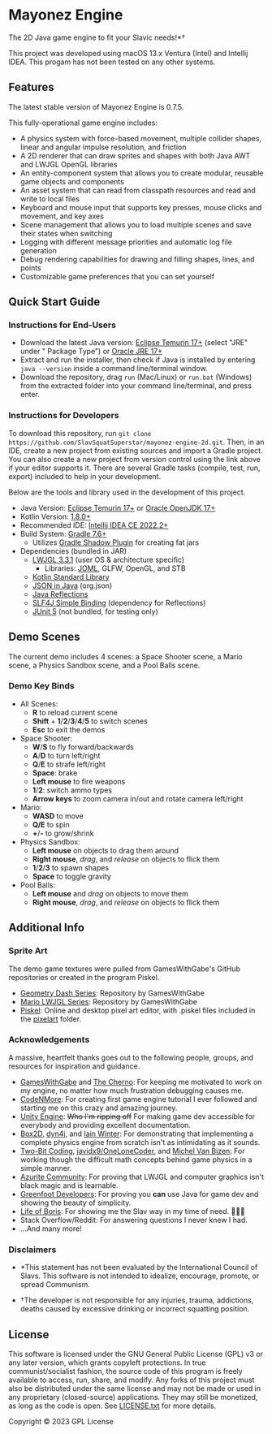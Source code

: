 # Mayonez Engine

The 2D Java game engine to fit your Slavic needs!*†

This project was developed using macOS 13.x Ventura (Intel) and Intellij IDEA. This progam has not been tested on any
other systems.

## Features

The latest stable version of Mayonez Engine is 0.7.5.

This fully-operational game engine includes:

- A physics system with force-based movement, multiple collider shapes, linear and angular impulse resolution, and
  friction
- A 2D renderer that can draw sprites and shapes with both Java AWT and LWJGL OpenGL libraries
- An entity-component system that allows you to create modular, reusable game objects and components
- An asset system that can read from classpath resources and read and write to local files
- Keyboard and mouse input that supports key presses, mouse clicks and movement, and key axes
- Scene management that allows you to load multiple scenes and save their states when switching
- Logging with different message priorities and automatic log file generation
- Debug rendering capabilities for drawing and filling shapes, lines, and points
- Customizable game preferences that you can set yourself

## Quick Start Guide

### Instructions for End-Users

- Download the latest Java version: [Eclipse Temurin 17+](https://adoptium.net/temurin/releases) (select "JRE" under "
  Package Type") or [Oracle JRE 17+](https://www.oracle.com/java/technologies/downloads/)
- Extract and run the installer, then check if Java is installed by entering `java --version` inside a command
  line/terminal window.
- Download the repository, drag `run` (Mac/Linux) or `run.bat` (Windows) from the extracted folder into your command
  line/terminal, and press enter.

### Instructions for Developers

To download this repository, run `git clone https://github.com/SlavSquatSuperstar/mayonez-engine-2d.git`.
Then, in an IDE, create a new project from existing sources and import a Gradle project.
You can also create a new project from version control using the link above if your editor supports it.
There are several Gradle tasks (compile, test, run, export) included to help in your development.

Below are the tools and library used in the development of this project.

- Java Version: [Eclipse Temurin 17+](https://adoptium.net/) or [Oracle OpenJDK 17+](https://jdk.java.net/)
- Kotlin Version: [1.8.0+](https://kotlinlang.org/docs/whatsnew18.html)
- Recommended IDE: [Intellij IDEA CE 2022.2+](https://www.jetbrains.com/idea/download/)
- Build System: [Gradle 7.6+](https://gradle.org/install/)
    - Utilizes [Gradle Shadow Plugin](https://github.com/johnrengelman/shadow) for creating fat jars
- Dependencies (bundled in JAR)
    - [LWJGL 3.3.1](https://www.lwjgl.org/customize) (user OS & architecture specific)
        - Libraries: [JOML](https://joml-ci.github.io/JOML/), GLFW, OpenGL, and STB
    - [Kotlin Standard Library](https://kotlinlang.org/docs/getting-started.html)
    - [JSON in Java](https://github.com/stleary/JSON-java) (org.json)
    - [Java Reflections](https://github.com/ronmamo/reflections)
    - [SLF4J Simple Binding](https://www.slf4j.org/) (dependency for Reflections)
    - [JUnit 5](https://junit.org/junit5/docs/current/user-guide/) (not bundled, for testing only)

## Demo Scenes

The current demo includes 4 scenes: a Space Shooter scene, a Mario scene, a Physics Sandbox scene,
and a Pool Balls scene.

### Demo Key Binds

- All Scenes:
    - **R** to reload current scene
    - **Shift** + **1**/**2**/**3**/**4**/**5** to switch scenes
    - **Esc** to exit the demos
- Space Shooter:
    - **W**/**S** to fly forward/backwards
    - **A**/**D** to turn left/right
    - **Q**/**E** to strafe left/right
    - **Space**: brake
    - **Left mouse** to fire weapons
    - **1**/**2**: switch ammo types
    - **Arrow keys** to zoom camera in/out and rotate camera left/right
- Mario:
    - **WASD** to move
    - **Q/E** to spin
    - **+**/**-** to grow/shrink
- Physics Sandbox:
    - **Left mouse** on objects to drag them around
    - **Right mouse**, *drag*, and *release* on objects to flick them
    - **1**/**2**/**3** to spawn shapes
    - **Space** to toggle gravity
- Pool Balls:
    - **Left mouse** and *drag* on objects to move them
    - **Right mouse**, *drag*, and *release* on objects to flick them

## Additional Info

### Sprite Art

The demo game textures were pulled from GamesWithGabe's GitHub repositories or created in the program Piskel.

- [Geometry Dash Series](https://github.com/codingminecraft/GeometryDash): Repository by GamesWithGabe
- [Mario LWJGL Series](https://github.com/codingminecraft/MarioYoutube): Repository by GamesWithGabe
- [Piskel](https://www.piskelapp.com/): Online and desktop pixel art editor, with .piskel files included in
  the [pixelart](pixelart) folder.

### Acknowledgements

A massive, heartfelt thanks goes out to the following people, groups, and resources for inspiration and guidance.

- [GamesWithGabe](https://youtube.com/c/GamesWithGabe) and [The Cherno](https://youtube.com/c/TheChernoProject): For
  keeping me motivated to work on my engine, no matter how much frustration debugging causes me.
- [CodeNMore](https://www.youtube.com/playlist?list=PLah6faXAgguMnTBs3JnEJY0shAc18XYQZ): For creating first game engine
  tutorial I ever followed and starting me on this crazy and amazing journey.
- [Unity Engine](https://docs.unity3d.com/ScriptReference/): ~~Who I'm ripping off~~ For making game dev
  accessible for everybody and providing excellent documentation.
- [Box2D](https://box2d.org/), [dyn4j](https://dyn4j.org/), and [Iain Winter](https://github.com/IainWinter/IwEngine):
  For demonstrating that implementing a complete physics engine from scratch isn't as intimidating as it sounds.
- [Two-Bit Coding](https://www.youtube.com/@two-bitcoding8018),
  [javidx9/OneLoneCoder](https://www.youtube.com/c/javidx9),
  and [Michel Van Bizen](https://www.youtube.com/c/MichelvanBiezen): For working though the difficult math concepts
  behind game physics in a simple manner.
- [Azurite Community](https://azurite-engine.github.io/): For proving that LWJGL and computer graphics isn't black
  magic and is learnable.
- [Greenfoot Developers](https://www.greenfoot.org/files/javadoc/): For proving you **can** use Java for game dev and
  showing the beauty of simplicity.
- [Life of Boris](https://www.youtube.com/c/LifeofBoris/featured): For showing me the Slav way in my time of need.
  🥔🤘🥃
- Stack Overflow/Reddit: For answering questions I never knew I had.
- …And many more!

### Disclaimers

- *This statement has not been evaluated by the International Council of Slavs. This software is not intended to
  idealize, encourage, promote, or spread Communism.

- †The developer is not responsible for any injuries, trauma, addictions, deaths caused by excessive drinking or
  incorrect squatting position.

## License

This software is licensed under the GNU General Public License (GPL) v3 or any later version, which grants copyleft
protections.
In true communist/socialist fashion, the source code of this program is freely available to access, run, share, and
modify.
Any forks of this project must also be distributed under the same license and may not be made or used in any proprietary
(closed-source) applications. They may still be monetized, as long as the code is open.
See [LICENSE.txt](LICENSE.txt) for more details.

Copyright © 2023 GPL License